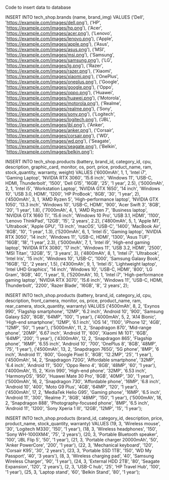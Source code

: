Code to insert data to database

INSERT INTO tech_shop.brands (name, brand_img) VALUES 
('Dell', 'https://example.com/images/dell.png'),
('HP', 'https://example.com/images/hp.png'),
('Acer', 'https://example.com/images/acer.png'),
('Lenovo', 'https://example.com/images/lenovo.png'),
('Apple', 'https://example.com/images/apple.png'),
('Asus', 'https://example.com/images/asus.png'),
('MSI', 'https://example.com/images/msi.png'),
('Samsung', 'https://example.com/images/samsung.png'),
('LG', 'https://example.com/images/lg.png'),
('Razer', 'https://example.com/images/razer.png'),
('Xiaomi', 'https://example.com/images/xiaomi.png'),
('OnePlus', 'https://example.com/images/oneplus.png'),
('Google', 'https://example.com/images/google.png'),
('Oppo', 'https://example.com/images/oppo.png'),
('Huawei', 'https://example.com/images/huawei.png'),
('Motorola', 'https://example.com/images/motorola.png'),
('Realme', 'https://example.com/images/realme.png'),
('Sony', 'https://example.com/images/sony.png'),
('Logitech', 'https://example.com/images/logitech.png'),
('JBL', 'https://example.com/images/jbl.png'),
('Anker', 'https://example.com/images/anker.png'),
('Corsair', 'https://example.com/images/corsair.png'),
('WD', 'https://example.com/images/wd.png'),
('Seagate', 'https://example.com/images/seagate.png'),
('Belkin', 'https://example.com/images/belkin.png');

INSERT INTO tech_shop.products (battery, brand_id, category_id, cpu, description, graphic_card, monitor, os, port, price, product_name, ram, stock_quantity, warranty, weight) VALUES
('6000mAh', 1, 1, 'Intel i7', 'Gaming Laptop', 'NVIDIA RTX 3060', '15.6 inch', 'Windows 11', 'USB-C, HDMI, Thunderbolt', '1500', 'Dell G15', '16GB', '25', '1 year', 2.5),
('5000mAh', 2, 1, 'Intel i5', 'Workstation Laptop', 'NVIDIA GTX 1650', '14 inch', 'Windows 10', 'USB 3.0, HDMI', '1200', 'HP ProBook', '8GB', '30', '1 year', 2),
('4500mAh', 3, 1, 'AMD Ryzen 5', 'High-performance laptop', 'NVIDIA GTX 1050', '13.3 inch', 'Windows 10', 'USB-C, HDMI', '900', 'Acer Swift 3', '8GB', '20', '1 year', 1.8),
('7000mAh', 4, 1, 'AMD Ryzen 7', 'Business laptop', 'NVIDIA GTX 1660 Ti', '15.6 inch', 'Windows 10 Pro', 'USB 3.1, HDMI', '1100', 'Lenovo ThinkPad', '12GB', '15', '2 years', 2.2),
('4800mAh', 5, 1, 'Apple M1', 'Ultrabook', 'Apple GPU', '13 inch', 'macOS', 'USB-C', '1400', 'MacBook Air', '8GB', '10', '1 year', 1.3),
('5200mAh', 6, 1, 'Intel i5', 'Gaming laptop', 'NVIDIA RTX 3050', '14 inch', 'Windows 11', 'USB-C, HDMI', '1300', 'Asus TUF', '16GB', '18', '1 year', 2.3),
('5000mAh', 7, 1, 'Intel i9', 'High-end gaming laptop', 'NVIDIA RTX 3080', '17 inch', 'Windows 11', 'USB 3.2, HDMI', '2500', 'MSI Titan', '32GB', '5', '3 years', 3),
('4800mAh', 8, 1, 'Intel i7', 'Ultrabook', 'Intel Iris', '15 inch', 'Windows 10', 'USB-C', '1000', 'Samsung Galaxy Book', '16GB', '12', '2 years', 1.5),
('4300mAh', 9, 1, 'Intel i5', 'Lightweight laptop', 'Intel UHD Graphics', '14 inch', 'Windows 10', 'USB-C, HDMI', '800', 'LG Gram', '8GB', '40', '1 year', 1),
('5200mAh', 10, 1, 'Intel i7', 'High-performance gaming laptop', 'NVIDIA RTX 3070', '15.6 inch', 'Windows 11', 'USB-C, HDMI, Thunderbolt', '2200', 'Razer Blade', '16GB', '8', '2 years', 2);

INSERT INTO tech_shop.products (battery, brand_id, category_id, cpu, description, front_camera, monitor, os, price, product_name, ram, rear_camera, stock_quantity, warranty) VALUES
('4500mAh', 8, 2, 'Exynos 990', 'Flagship smartphone', '12MP', '6.2 inch', 'Android 10', '900', 'Samsung Galaxy S20', '8GB', '64MP', '100', '1 year'),
('4000mAh', 5, 2, 'A14 Bionic', 'High-end smartphone', '12MP', '6.1 inch', 'iOS 14', '1100', 'iPhone 12', '4GB', '12MP', '50', '1 year'),
('5000mAh', 11, 2, 'Snapdragon 870', 'Mid-range phone', '20MP', '6.67 inch', 'Android 11', '600', 'Xiaomi Mi 10T', '6GB', '64MP', '200', '1 year'),
('4300mAh', 12, 2, 'Snapdragon 865', 'Flagship phone', '16MP', '6.55 inch', 'Android 10', '700', 'OnePlus 8', '8GB', '48MP', '75', '1 year'),
('4500mAh', 13, 2, 'Snapdragon 765G', '5G phone', '8MP', '6 inch', 'Android 11', '800', 'Google Pixel 5', '8GB', '12.2MP', '25', '1 year'),
('4500mAh', 14, 2, 'Snapdragon 720G', 'Affordable smartphone', '32MP', '6.4 inch', 'Android 11', '500', 'Oppo Reno 4', '8GB', '48MP', '60', '1 year'),
('4000mAh', 15, 2, 'Kirin 990', 'High-end phone', '32MP', '6.53 inch', 'HarmonyOS', '950', 'Huawei Mate 30 Pro', '8GB', '40MP', '30', '1 year'),
('5000mAh', 16, 2, 'Snapdragon 730', 'Affordable phone', '16MP', '6.8 inch', 'Android 10', '400', 'Moto G9 Plus', '4GB', '64MP', '120', '1 year'),
('4500mAh', 17, 2, 'MediaTek Helio G95', 'Gaming phone', '16MP', '6.5 inch', 'Android 11', '300', 'Realme 7', '8GB', '48MP', '150', '1 year'),
('5000mAh', 18, 2, 'Snapdragon 888', 'Photography-focused phone', '8MP', '6.5 inch', 'Android 11', '1200', 'Sony Xperia 1 III', '12GB', '12MP', '15', '1 year');

INSERT INTO tech_shop.products (brand_id, category_id, description, price, product_name, stock_quantity, warranty) VALUES
(19, 3, 'Wireless mouse', '30', 'Logitech M330', '150', '1 year'),
(18, 3, 'Wireless headphones', '150', 'Sony WH-1000XM4', '75', '2 years'),
(20, 3, 'Portable Bluetooth speaker', '100', 'JBL Flip 5', '50', '1 year'),
(21, 3, 'Portable charger 20000mAh', '50', 'Anker PowerCore', '200', '1 year'),
(22, 3, 'Mechanical keyboard', '120', 'Corsair K95', '30', '2 years'),
(23, 3, 'Portable SSD 1TB', '150', 'WD My Passport', '40', '3 years'),
(8, 3, 'Wireless charging pad', '40', 'Samsung Wireless Charger', '90', '1 year'),
(24, 3, 'External HDD 2TB', '80', 'Seagate Expansion', '120', '2 years'),
(2, 3, 'USB-C hub', '25', 'HP Travel Hub', '100', '1 year'),
(25, 3, 'Laptop stand', '60', 'Belkin Stand', '80', '1 year');

